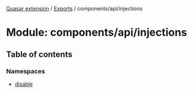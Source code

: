 [Quasar extension](../index.md) / [Exports](../modules.md) / components/api/injections

# Module: components/api/injections

## Table of contents

### Namespaces

- [disable](components_api_injections.disable.md)
